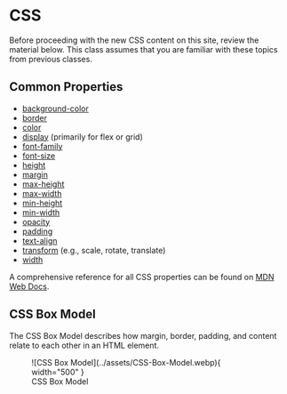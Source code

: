 # CSS

Before proceeding with the new CSS content on this site, review the material below. This class assumes that you are familiar with these topics from previous classes.

## Common Properties

- [background-color](https://developer.mozilla.org/en-US/docs/Web/CSS/background-color)
- [border](https://developer.mozilla.org/en-US/docs/Web/CSS/border)
- [color](https://developer.mozilla.org/en-US/docs/Web/CSS/color)
- [display](https://developer.mozilla.org/en-US/docs/Web/CSS/display) (primarily for flex or grid)
- [font-family](https://developer.mozilla.org/en-US/docs/Web/CSS/font-family)
- [font-size](https://developer.mozilla.org/en-US/docs/Web/CSS/font-size)
- [height](https://developer.mozilla.org/en-US/docs/Web/CSS/height)
- [margin](https://developer.mozilla.org/en-US/docs/Web/CSS/margin)
- [max-height](https://developer.mozilla.org/en-US/docs/Web/CSS/max-height)
- [max-width](https://developer.mozilla.org/en-US/docs/Web/CSS/max-width)
- [min-height](https://developer.mozilla.org/en-US/docs/Web/CSS/min-height)
- [min-width](https://developer.mozilla.org/en-US/docs/Web/CSS/min-width)
- [opacity](https://developer.mozilla.org/en-US/docs/Web/CSS/opacity)
- [padding](https://developer.mozilla.org/en-US/docs/Web/CSS/padding)
- [text-align](https://developer.mozilla.org/en-US/docs/Web/CSS/text-align)
- [transform](https://developer.mozilla.org/en-US/docs/Web/CSS/transform) (e.g., scale, rotate, translate)
- [width](https://developer.mozilla.org/en-US/docs/Web/CSS/width)

A comprehensive reference for all CSS properties can be found on [MDN Web Docs](https://developer.mozilla.org/en-US/docs/Web/CSS/Reference).

## CSS Box Model

The CSS Box Model describes how margin, border, padding, and content relate to each other in an HTML element.

<figure markdown="span">
  ![CSS Box Model](../assets/CSS-Box-Model.webp){ width="500" }
  <figcaption>CSS Box Model</figcaption>
</figure>
